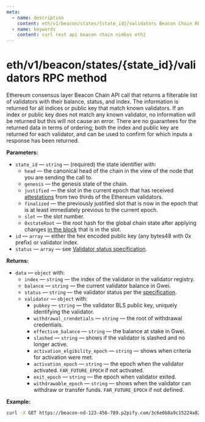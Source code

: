 ```yaml
---
meta:
  - name: description
    content: eth/v1/beacon/states/{state_id}/validators Beacon Chain REST API call details and examples.
  - name: keywords
    content: curl rest api beacon chain nimbus eth2
---
```


# eth/v1/beacon/states/{state_id}/validators RPC method

Ethereum consensus layer Beacon Chain API call that returns a filterable list of validators with their balance, status, and index. The information is returned for all indices or public key that match known validators. If an index or public key does not match any known validator, no information will be returned but this will not cause an error. There are no guarantees for the returned data in terms of ordering; both the index and public key are returned for each validator, and can be used to confirm for which inputs a response has been returned.

**Parameters:**

* `state_id` — `string` — (required) the state identifier with:
  * `head` — the canonical head of the chain in the view of the node that you are sending the call to.
  * `genesis` — the genesis state of the chain.
  * `justified` — the slot in the current epoch that has received [attestations](https://ethereum.org/en/developers/docs/consensus-mechanisms/pos/attestations/) from two thirds of the Ethereum validators.
  * `finalized` — the previously justified slot that is now in the epoch that is at least immediately previous to the current epoch.
  * `slot` — the slot number.
  * `0xstateRoot` — the root hash for the global chain state after applying changes [in the block](https://ethereum.org/en/developers/docs/blocks/) that is in the slot.
* `id` — `array` — either the hex encoded public key (any bytes48 with 0x prefix) or validator index.
* `status` — `array` — see [Validator status specification](https://hackmd.io/ofFJ5gOmQpu1jjHilHbdQQ).

**Returns:**

* `data` — `object` with:
  * `index` — `string` — the index of the validator in the validator registry.
  * `balance` — `string` — the current validator balance in Gwei.
  * `status` — `string` — the validator status per the [specification](https://hackmd.io/ofFJ5gOmQpu1jjHilHbdQQ).
  * `validator` — `object` with:
    * `pubkey` — `string` — the validator BLS public key, uniquely identifying the validator.
    * `withdrawal_crendetials` — `string` — the root of withdrawal credentials.
    * `effective_balance` — `string` — the balance at stake in Gwei.
    * `slashed` — `string` — shows if the validator is slashed and no longer active.
    * `activation_elgibility_epoch` — `string` — shows when criteria for activation were met.
    * `activation_epoch` — `string` — the epoch when the validator activated. `FAR_FUTURE_EPOCH` if not activated.
    * `exit_epoch` — `string` — the epoch when validator exited.
    * `withdrawable_epoch` — `string` — shows when the validator can withdraw or transfer funds. `FAR_FUTURE_EPOCH` if not defined.

**Example:**

``` sh
curl -X GET https://beacon-nd-123-456-789.p2pify.com/3c6e0b8a9c15224a8228b9a98ca1531d/eth/v1/beacon/states/head/validators?status=active
```
